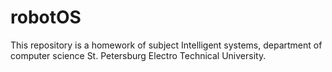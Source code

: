 # robotOS
This repository is a homework of subject Intelligent systems, department of computer science St. Petersburg Electro Technical University.
